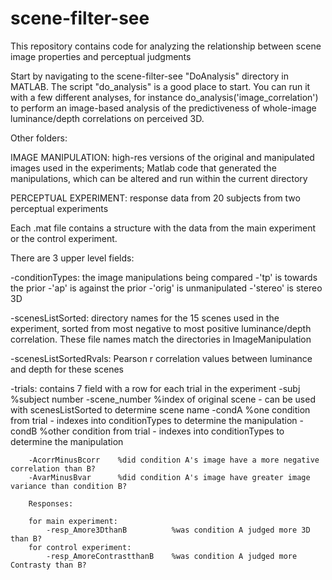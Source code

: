 scene-filter-see
================

This repository contains code for analyzing the relationship between scene image properties and perceptual judgments

Start by navigating to the scene-filter-see "DoAnalysis" directory in MATLAB. The script "do_analysis" is a good place to start. You can run it with a few different analyses, for instance do_analysis('image_correlation') to perform an image-based analysis of the predictiveness of whole-image luminance/depth correlations on perceived 3D.



Other folders:


IMAGE MANIPULATION: high-res versions of the original and manipulated images used in the experiments; Matlab code that generated the manipulations, which can be altered and run within the current directory



PERCEPTUAL EXPERIMENT: response data from 20 subjects from two perceptual experiments

Each .mat file contains a structure with the data from the main experiment or the control experiment.

There are 3 upper level fields:

-conditionTypes: the image manipulations being compared
	-'tp' is towards the prior
	-'ap' is against the prior
	-'orig' is unmanipulated
	-'stereo' is stereo 3D

-scenesListSorted: directory names for the 15 scenes used in the experiment, sorted from most negative to most positive luminance/depth correlation. These file names match the directories in ImageManipulation

-scenesListSortedRvals: Pearson r correlation values between luminance and depth for these scenes

-trials: contains 7 field with a row for each trial in the experiment
	-subj   		%subject number
    	-scene_number  		%index of original scene - can be used with scenesListSorted to determine scene name
    	-condA     		%one condition from trial - indexes into conditionTypes to determine the manipulation
    	-condB          	%other condition from trial - indexes into conditionTypes to determine the manipulation
    
    	-AcorrMinusBcorr   	%did condition A's image have a more negative correlation than B?
    	-AvarMinusBvar     	%did condition A's image have greater image variance than condition B?

    	Responses:
    
    	for main experiment:
        	-resp_Amore3DthanB      	%was condition A judged more 3D than B?
    	for control experiment:
        	-resp_AmoreContrastthanB 	%was condition A judged more Contrasty than B?
